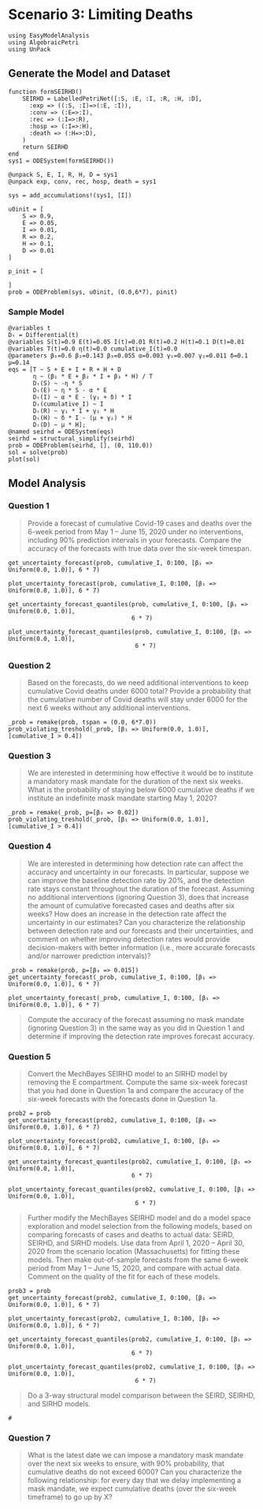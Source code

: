 # Scenario 3: Limiting Deaths

```@example scenario3
using EasyModelAnalysis
using AlgebraicPetri
using UnPack
```

## Generate the Model and Dataset

```@example scenario3
function formSEIRHD()
    SEIRHD = LabelledPetriNet([:S, :E, :I, :R, :H, :D],
      :exp => ((:S, :I)=>(:E, :I)),
      :conv => (:E=>:I),
      :rec => (:I=>:R),
      :hosp => (:I=>:H),
      :death => (:H=>:D),
    )
    return SEIRHD
end
sys1 = ODESystem(formSEIRHD())

@unpack S, E, I, R, H, D = sys1
@unpack exp, conv, rec, hosp, death = sys1

sys = add_accumulations!(sys1, [I])
```

```@example scenario3
u0init = [
    S => 0.9,
    E => 0.05,
    I => 0.01,
    R => 0.2,
    H => 0.1,
    D => 0.01
]

p_init = [

]
prob = ODEProblem(sys, u0init, (0.0,6*7), pinit)
```

### Sample Model

```@example scenario3
@variables t
Dₜ = Differential(t)
@variables S(t)=0.9 E(t)=0.05 I(t)=0.01 R(t)=0.2 H(t)=0.1 D(t)=0.01
@variables T(t)=0.0 η(t)=0.0 cumulative_I(t)=0.0
@parameters β₁=0.6 β₂=0.143 β₃=0.055 α=0.003 γ₁=0.007 γ₂=0.011 δ=0.1 μ=0.14
eqs = [T ~ S + E + I + R + H + D
       η ~ (β₁ * E + β₂ * I + β₃ * H) / T
       Dₜ(S) ~ -η * S
       Dₜ(E) ~ η * S - α * E
       Dₜ(I) ~ α * E - (γ₁ + δ) * I
       Dₜ(cumulative_I) ~ I
       Dₜ(R) ~ γ₁ * I + γ₂ * H
       Dₜ(H) ~ δ * I - (μ + γ₂) * H
       Dₜ(D) ~ μ * H];
@named seirhd = ODESystem(eqs)
seirhd = structural_simplify(seirhd)
prob = ODEProblem(seirhd, [], (0, 110.0))
sol = solve(prob)
plot(sol)
```

## Model Analysis

### Question 1

> Provide a forecast of cumulative Covid-19 cases and deaths over the 6-week period from May 1 – June 15, 2020 under no interventions, including 90% prediction intervals in your forecasts. Compare the accuracy of the forecasts with true data over the six-week timespan.

```@example scenario3
get_uncertainty_forecast(prob, cumulative_I, 0:100, [β₁ => Uniform(0.0, 1.0)], 6 * 7)
```

```@example scenario3
plot_uncertainty_forecast(prob, cumulative_I, 0:100, [β₁ => Uniform(0.0, 1.0)], 6 * 7)
```

```@example scenario3
get_uncertainty_forecast_quantiles(prob, cumulative_I, 0:100, [β₁ => Uniform(0.0, 1.0)],
                                   6 * 7)
```

```@example scenario3
plot_uncertainty_forecast_quantiles(prob, cumulative_I, 0:100, [β₁ => Uniform(0.0, 1.0)],
                                    6 * 7)
```

### Question 2

> Based on the forecasts, do we need additional interventions to keep cumulative Covid deaths under 6000 total? Provide a probability that the cumulative number of Covid deaths will stay under 6000 for the next 6 weeks without any additional interventions.

```@example scenario3
_prob = remake(prob, tspan = (0.0, 6*7.0))
prob_violating_treshold(_prob, [β₁ => Uniform(0.0, 1.0)], [cumulative_I > 0.4])
```

### Question 3

> We are interested in determining how effective it would be to institute a mandatory mask mandate for the duration of the next six weeks. What is the probability of staying below 6000 cumulative deaths if we institute an indefinite mask mandate starting May 1, 2020?

```@example scenario3
_prob = remake(_prob, p=[β₂ => 0.02])
prob_violating_treshold(_prob, [β₁ => Uniform(0.0, 1.0)], [cumulative_I > 0.4])
```

### Question 4

> We are interested in determining how detection rate can affect the accuracy and uncertainty in our forecasts. In particular, suppose we can improve the baseline detection rate by 20%, and the detection rate stays constant throughout the duration of the forecast. Assuming no additional interventions (ignoring Question 3), does that increase the amount of cumulative forecasted cases and deaths after six weeks? How does an increase in the detection rate affect the uncertainty in our estimates? Can you characterize the relationship between detection rate and our forecasts and their uncertainties, and comment on whether improving detection rates would provide decision-makers with better information (i.e., more accurate forecasts and/or narrower prediction intervals)?

```@example scenario3
_prob = remake(prob, p=[β₃ => 0.015])
get_uncertainty_forecast(_prob, cumulative_I, 0:100, [β₁ => Uniform(0.0, 1.0)], 6 * 7)
```

```@example scenario3
plot_uncertainty_forecast(_prob, cumulative_I, 0:100, [β₁ => Uniform(0.0, 1.0)], 6 * 7)
```

> Compute the accuracy of the forecast assuming no mask mandate (ignoring Question 3) in the same way as you did in Question 1 and determine if improving the detection rate improves forecast accuracy.


### Question 5

> Convert the MechBayes SEIRHD model to an SIRHD model by removing the E compartment. Compute the same six-week forecast that you had done in Question 1a and compare the accuracy of the six-week forecasts with the forecasts done in Question 1a.

```@example scenario3
prob2 = prob
get_uncertainty_forecast(prob2, cumulative_I, 0:100, [β₁ => Uniform(0.0, 1.0)], 6 * 7)
```

```@example scenario3
plot_uncertainty_forecast(prob2, cumulative_I, 0:100, [β₁ => Uniform(0.0, 1.0)], 6 * 7)
```

```@example scenario3
get_uncertainty_forecast_quantiles(prob2, cumulative_I, 0:100, [β₁ => Uniform(0.0, 1.0)],
                                   6 * 7)
```

```@example scenario3
plot_uncertainty_forecast_quantiles(prob2, cumulative_I, 0:100, [β₁ => Uniform(0.0, 1.0)],
                                    6 * 7)
```

> Further modify the MechBayes SEIRHD model and do a model space exploration and model selection from the following models, based on comparing forecasts of cases and deaths to actual data: SEIRD, SEIRHD, and SIRHD models. Use data from April 1, 2020 – April 30, 2020 from the scenario location (Massachusetts) for fitting these models.  Then make out-of-sample forecasts from the same 6-week period from May 1 – June 15, 2020, and compare with actual data. Comment on the quality of the fit for each of these models.

```@example scenario3
prob3 = prob
get_uncertainty_forecast(prob2, cumulative_I, 0:100, [β₁ => Uniform(0.0, 1.0)], 6 * 7)
```

```@example scenario3
plot_uncertainty_forecast(prob2, cumulative_I, 0:100, [β₁ => Uniform(0.0, 1.0)], 6 * 7)
```

```@example scenario3
get_uncertainty_forecast_quantiles(prob2, cumulative_I, 0:100, [β₁ => Uniform(0.0, 1.0)],
                                   6 * 7)
```

```@example scenario3
plot_uncertainty_forecast_quantiles(prob2, cumulative_I, 0:100, [β₁ => Uniform(0.0, 1.0)],
                                    6 * 7)
```

> Do a 3-way structural model comparison between the SEIRD, SEIRHD, and SIRHD models.

```@example scenario3
# 
```

### Question 7

> What is the latest date we can impose a mandatory mask mandate over the next six weeks to ensure, with 90% probability, that cumulative deaths do not exceed 6000? Can you characterize the following relationship: for every day that we delay implementing a mask mandate, we expect cumulative deaths (over the six-week timeframe) to go up by X?
